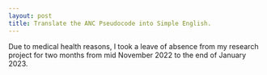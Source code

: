 ```yaml
---
layout: post
title: Translate the ANC Pseudocode into Simple English.
---
```


Due to medical health reasons, I took a leave of absence from my research project for two months from mid November 2022 to the end of January 2023.